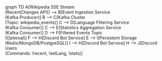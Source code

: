 graph TD
A[Wikipedia SSE Stream<br/>(RecentChanges API)] --> B[Event Ingestion Service<br/>(Kafka Producer)]
B --> C[Kafka Cluster<br/>(Topic: wikipedia_events)]
C --> D[Language Filtering Service<br/>(Kafka Consumer)]
C --> E[Statistics Aggregation Service<br/>(Kafka Consumer)]
D --> F[Filtered Events Topic<br/>(Optional)]
F --> H[Discord Bot Service]
E --> I[Persistent Storage<br/>(Redis/MongoDB/PostgreSQL)]
I --> H[Discord Bot Service]
H --> J[Discord Users<br/>(Commands: !recent, !setLang, !stats)]
